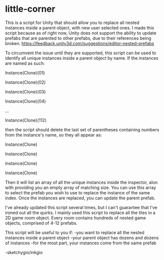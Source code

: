 # little-corner
This is a script for Unity that should allow you to replace all nested instances inside a parent object, with new user selected ones. I made this script because as of right now, Unity does not support the ability to update prefabs that are parented to other prefabs, due to their references being broken.
https://feedback.unity3d.com/suggestions/editor-nested-prefabs

To circumvent the issue until they are supported, this script can be used to identify all unique instances inside a parent object by name. If the instances are named as such:

Instance(Clone)(01)

Instance(Clone)(02)

Instance(Clone)(03)

Instance(Clone)(04)

...

Instance(Clone)(112)


then the script should delete the last set of parentheses containing numbers from the instance's name, so they all appear as:


Instance(Clone)

Instance(Clone)

Instance(Clone)

Instance(Clone)


Then it will list an array of all the unique instances inside the inspector, alon with providing you an empty array of matching size. You can use this array to select the prefab you wish to use to replace the instance of the same index. Once the instances are replaced, you can update the parent prefab.

I've already updated this script several times, but I can't guarantee that I've ironed out all the quirks. I mainly used this script to replace all the tiles in a 2D game room object. Every room contains hundreds of nested game objects, comprised of 4-12 prefabs.

This script will be useful to you if: 
-you want to replace all the nested instances inside a parent object
-your parent object has dozens and dozens of instances
-for the most part, your instances come from the same prefab

-sketchygio/inkgio
